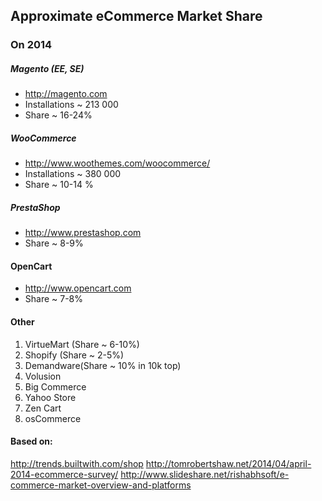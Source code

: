 Approximate eCommerce Market Share
----------------------

### On 2014 ###

##### Magento (EE, SE) #####
* http://magento.com
* Installations ~ 213 000
* Share ~ 16-24%

##### WooCommerce #####
* http://www.woothemes.com/woocommerce/
* Installations ~ 380 000 
* Share ~ 10-14 %

##### PrestaShop #####
* http://www.prestashop.com
* Share ~ 8-9%

#### OpenCart #####
* http://www.opencart.com
* Share ~ 7-8%

#### Other ####
1. VirtueMart (Share ~ 6-10%)
2. Shopify (Share ~ 2-5%)
3. Demandware(Share ~ 10% in 10k top)
4. Volusion
5. Big Commerce
6. Yahoo Store
7. Zen Cart
8. osCommerce 

#### Based on: ####
http://trends.builtwith.com/shop
http://tomrobertshaw.net/2014/04/april-2014-ecommerce-survey/
http://www.slideshare.net/rishabhsoft/e-commerce-market-overview-and-platforms

